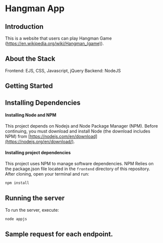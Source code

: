 # Hangman App

## Introduction
This is a website that users can play Hangman Game (https://en.wikipedia.org/wiki/Hangman_(game)). 

## About the Stack
Frontend: EJS, CSS, Javascript, jQuery
Backend: NodeJS

## Getting Started

## Installing Dependencies

#### Installing Node and NPM

This project depends on Nodejs and Node Package Manager (NPM). Before continuing, you must download and install Node (the download includes NPM) from [https://nodejs.com/en/download](https://nodejs.org/en/download/).

#### Installing project dependencies

This project uses NPM to manage software dependencies. NPM Relies on the package.json file located in the `frontend` directory of this repository. After cloning, open your terminal and run:

```bash
npm install
```

## Running the server

To run the server, execute:

```bash
node appjs
```

## Sample request for each endpoint. 
